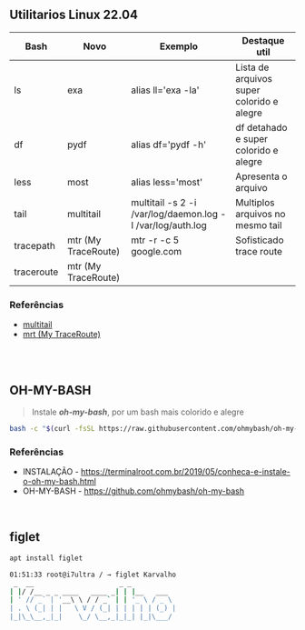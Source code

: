 ## Utilitarios Linux 22.04

Bash       | Novo                | Exemplo       | Destaque util
---------- | ------------------- | ------------- | -------------
ls         | exa                 | alias ll='exa -la'                                         | Lista de arquivos super colorido e alegre
df         | pydf                | alias df='pydf -h'                                         | df detahado e super colorido e alegre
less	     | most                | alias less='most'                                          | Apresenta o arquivo
tail       | multitail           | multitail -s 2 -i /var/log/daemon.log -I /var/log/auth.log | Multiplos arquivos no mesmo tail
tracepath	 | mtr (My TraceRoute) | mtr -r -c 5 google.com                                     | Sofisticado trace route
traceroute | mtr (My TraceRoute) |                                                            |

### Referências
- [multitail](https://www.debuntu.org/how-to-tail-multiple-files-with-multitail/)
- [mrt (My TraceRoute) ](https://linuxhint.com/mtr-a-diagnostic-tool/)

<br><br>

## OH-MY-BASH 
> Instale ***oh-my-bash***, por um bash mais colorido e alegre 
```bash
bash -c "$(curl -fsSL https://raw.githubusercontent.com/ohmybash/oh-my-bash/master/tools/install.sh)"
``` 

### Referências
- INSTALAÇÃO - https://terminalroot.com.br/2019/05/conheca-e-instale-o-oh-my-bash.html
- OH-MY-BASH - https://github.com/ohmybash/oh-my-bash
 
<br>

## figlet

```bash
apt install figlet
``` 

```bash
01:51:33 root@i7ultra / → figlet Karvalho
 _  __                     _ _
| |/ /__ _ _ ____   ____ _| | |__   ___
| ' // _` | '__\ \ / / _` | | '_ \ / _ \
| . \ (_| | |   \ V / (_| | | | | | (_) |
|_|\_\__,_|_|    \_/ \__,_|_|_| |_|\___/
``` 

